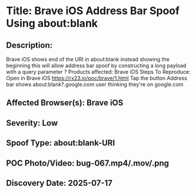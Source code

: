 # Title: Brave iOS Address Bar Spoof Using about:blank

## Description: 
Brave iOS shows end of the URI in about:blank instead showing the beginning this will allow address bar spoof by constructing a long payload with a query parameter ?
Products affected:
Brave iOS
Steps To Reproduce:
Open in Brave iOS https://rx23.io/poc/brave/1.html
Tap the button
Address bar shows about:blank?.google.com user thinking they're on google.com

## Affected Browser(s): Brave iOS

## Severity: Low

## Spoof Type: about:blank-URI

## POC Photo/Video: bug-067.mp4/.mov/.png

## Discovery Date: 2025-07-17

